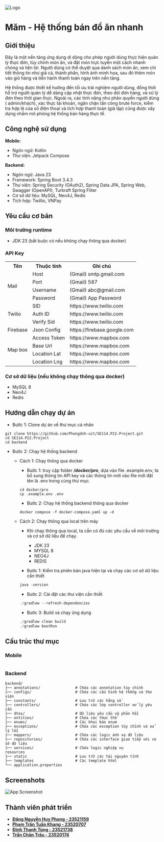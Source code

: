 ![Logo](/src/main/resources/static/images/banner.png)

# Măm - Hệ thống bán đồ ăn nhanh

## Giới thiệu

Đây là một nền tảng ứng dụng di dộng cho phép người dùng thực hiện quản lý thực đơn, tùy chỉnh món ăn, và đặt món trực
tuyến một cách nhanh chóng và tiện lợi.
Người dùng có thể duyệt qua danh sách món ăn, xem chi tiết thông tin như giá cả, thành phần, hình ảnh minh họa, sau đó
thêm món vào giỏ hàng và tiến hành thanh toán ngay trên nền tảng.

Hệ thống được thiết kế hướng đến tối ưu trải nghiệm người dùng, đồng thời hỗ trợ người quản lý dễ dàng cập nhật thực
đơn, theo dõi đơn hàng, và xử lý đơn theo thời gian thực. Ngoài ra, các tính năng như phân quyền người dùng (
admin/khách), xác thực tài khoản, ngăn chặn tấn công brute force, kiểm tra hợp lệ của số điện thoại và tích hợp thanh
toán (giả lập) cũng được xây dựng nhằm mô phỏng hệ thống bán hàng thực tế.

## Công nghệ sử dụng

**Mobile:**

- Ngôn ngữ: Kotlin
- Thư viện: Jetpack Compose

**Backend:**

- Ngôn ngữ: Java 23
- Framework: Spring Boot 3.4.3
- Thư viện: Spring Security (OAuth2), Spring Data JPA, Spring Web, Swagger (OpenAPI), Turkraft Spring Filter
- Cơ sở dữ liệu: MySQL, Neo4J, Redis
- Tích hợp: Twillio, VNPay

## Yêu cầu cơ bản

### Môi trường runtime

- JDK 23 (bắt buộc có nếu không chạy thông qua docker)

### API Key

<table>
    <tr>
        <th>Tên</th>
        <th>Thuộc tính</th>
        <th>Ghi chú</th>
    </tr>
    <tr>
        <td rowspan="4">Mail</td>
        <td>Host</td>
        <td>(Gmail) smtp.gmail.com</td>
    </tr>
    <tr>
        <td>Port</td>
        <td>(Gmail) 587</td>
    </tr>
    <tr>
        <td>Username</td>
        <td>(Gmail) abc@gmail.com</td>
    </tr>
    <tr>
        <td>Password</td>
        <td>(Gmail) App Password</td>
    </tr>
    <tr>
        <td rowspan="3">Twilio</td>
        <td>SID</td>
        <td>https://www.twilio.com</td>
    </tr>
    <tr>
        <td>Auth ID</td>
        <td>https://www.twilio.com</td>
    </tr>
    <tr>
        <td>Verify Sid</td>
        <td>https://www.twilio.com</td>
    </tr>
    <tr>
        <td>Firebase</td>
        <td>Json Config</td>
        <td>https://firebase.google.com</td>
    </tr>
    <tr>
        <td rowspan="4">Map box</td>
        <td>Access Token</td>
        <td>https://www.mapbox.com</td>
    </tr>
    <tr>
        <td>Base Url</td>
        <td>https://www.mapbox.com</td>
    </tr>
    <tr>
        <td>Location Lat</td>
        <td>https://www.mapbox.com</td>
    </tr>
    <tr>
        <td>Location Lng</td>
        <td>https://www.mapbox.com</td>
    </tr>
</table>

### Cơ sở dữ liệu (nếu không chạy thông qua docker)

- MySQL 8
- Neo4J
- Redis

## Hướng dẫn chạy dự án

- Bước 1: Clone dự án về thư mục cá nhân

```
git clone https://github.com/Phongdnh-uit/SE114.P22.Project.git
cd SE114.P22.Project
cd backend
```

- Bước 2: Chạy hệ thống backend

    - Cách 1: Chạy thông qua docker
        - Bước 1: truy cập folder **_/docker/pro_**, dựa vào file .example.env, ta bổ sung thông tin API key và các
          thông tin mới vào file mới đặt tên là .env trong cùng thư mục.
      ```
      cd docker/pro
      cp .example.env .env
      ```
        - Bước 2: Chạy hệ thống backend thông qua docker
      ```
      docker compose -f docker-compose.yaml up -d
      ```
    - Cách 2: Chạy thông qua local trên máy

        - Khi chạy thông qua local, ta cần có đủ các yêu cầu về môi trường và cơ sở dữ liệu để chạy.

            - JDK 23
            - MYSQL 8
            - NEO4J
            - REDIS

        - Bước 1: Kiểm tra phiên bản java hiện tại và chạy các cơ sở dữ liệu cần thiết

      ```java
      java -version
      ```

        - Bước 2: Cài đặt các thư viện cần thiết

      ```java
      ./gradlew --refresh-dependencies
      ```

        - Bước 3: Build và chạy ứng dụng

      ```java
      ./gradlew clean build
      ./gradlew bootRun
      ```

## Cấu trúc thư mục

### Mobile

```

```

### Backend

```
backend/
├── annotations/                # Chứa các annotation tùy chỉnh
├── configs/                    # Chứa các cấu hình hệ thống và thư viện
├── constants/                  # Lưu trữ các hằng số
├── controllers/                # Chứa các lớp controller xử lý yêu cầu
├── dtos/                       # Dữ liệu yêu cầu và phản hồi
├── entities/                   # Chứa các thực thể
├── enums/                      # Các khai báo enum
├── exceptions/                 # Chứa các exception tùy chỉnh và xử lý lỗi
├── mappers/                    # Chứa các logic ánh xạ dữ liệu
├── repositories/               # Chứa các interface giao tiếp với cơ sở dữ liệu
├── services/                   # Chứa logic nghiệp vụ
resources
├── static                      # Lưu trữ các tài nguyên tĩnh
├── templates                   # Các template html
└── application.properties
```

## Screenshots

![App Screenshot](https://via.placeholder.com/468x300?text=App+Screenshot+Here)

## Thành viên phát triển

- [**Đặng Nguyễn Huy Phong - 23521159**](https://github.com/Phongdnh-uit)
- [**Phạm Trần Tuấn Khang - 23520707**](https://github.com/KhangPham205)
- [**Đinh Thanh Tùng - 23521738**](https://github.com/tungdt312)
- [**Trần Chân Trâu - 23520174**](https://github.com/CaHoiAu)
